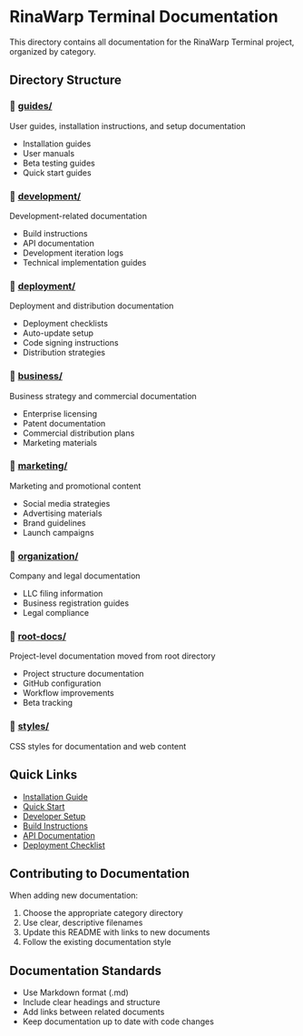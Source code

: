 # RinaWarp Terminal Documentation

This directory contains all documentation for the RinaWarp Terminal project, organized by category.

## Directory Structure

### 📁 [guides/](./guides/)
User guides, installation instructions, and setup documentation
- Installation guides
- User manuals
- Beta testing guides
- Quick start guides

### 📁 [development/](./development/)
Development-related documentation
- Build instructions
- API documentation
- Development iteration logs
- Technical implementation guides

### 📁 [deployment/](./deployment/)
Deployment and distribution documentation
- Deployment checklists
- Auto-update setup
- Code signing instructions
- Distribution strategies

### 📁 [business/](./business/)
Business strategy and commercial documentation
- Enterprise licensing
- Patent documentation
- Commercial distribution plans
- Marketing materials

### 📁 [marketing/](./marketing/)
Marketing and promotional content
- Social media strategies
- Advertising materials
- Brand guidelines
- Launch campaigns

### 📁 [organization/](./organization/)
Company and legal documentation
- LLC filing information
- Business registration guides
- Legal compliance

### 📁 [root-docs/](./root-docs/)
Project-level documentation moved from root directory
- Project structure documentation
- GitHub configuration
- Workflow improvements
- Beta tracking

### 📁 [styles/](./styles/)
CSS styles for documentation and web content

## Quick Links

- [Installation Guide](./guides/INSTALL.md)
- [Quick Start](./guides/QUICKSTART.md)
- [Developer Setup](./guides/SETUP.md)
- [Build Instructions](./development/BUILD.md)
- [API Documentation](./development/PLUGIN_API.md)
- [Deployment Checklist](./deployment/DEPLOY_NOW_MAKE_MONEY.md)

## Contributing to Documentation

When adding new documentation:

1. Choose the appropriate category directory
2. Use clear, descriptive filenames
3. Update this README with links to new documents
4. Follow the existing documentation style

## Documentation Standards

- Use Markdown format (.md)
- Include clear headings and structure
- Add links between related documents
- Keep documentation up to date with code changes
